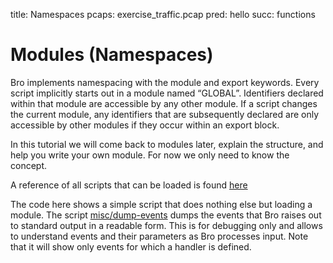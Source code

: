 title: Namespaces
pcaps: exercise_traffic.pcap
pred: hello
succ: functions

Modules (Namespaces)
=====================

Bro implements namespacing with the module and export keywords.
Every script implicitly starts out in a module named “GLOBAL”. 
Identifiers declared within that module are accessible by any other module. 
If a script changes the current module, any identifiers that are subsequently 
declared are only accessible by other modules if they occur within an export block.

In this tutorial we will come back to modules later, explain the structure, and help 
you write your own module. For now we only need to know the concept.

A reference of all scripts that can be loaded is found [here](https://www.bro.org/sphinx/script-reference/scripts.html)

The code here shows a simple script that does nothing else but loading a module. The script 
[misc/dump-events](https://www.bro.org/sphinx/scripts/policy/misc/dump-events.bro.html) dumps 
the events that Bro raises out to standard output in a readable form. This is for debugging only 
and allows to understand events and their parameters as Bro processes input. 
Note that it will show only events for which a handler is defined.

